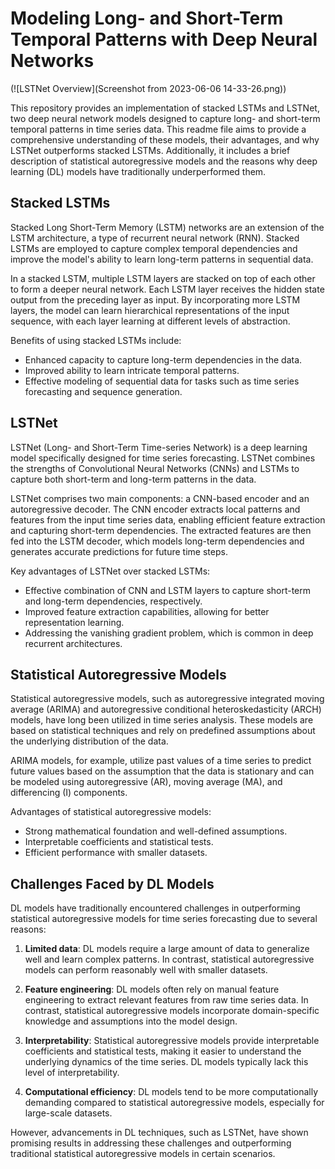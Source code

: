 # Modeling Long- and Short-Term Temporal Patterns with Deep Neural Networks

(![LSTNet Overview](Screenshot from 2023-06-06 14-33-26.png))

This repository provides an implementation of stacked LSTMs and LSTNet, two deep neural network models designed to capture long- and short-term temporal patterns in time series data. This readme file aims to provide a comprehensive understanding of these models, their advantages, and why LSTNet outperforms stacked LSTMs. Additionally, it includes a brief description of statistical autoregressive models and the reasons why deep learning (DL) models have traditionally underperformed them.

## Stacked LSTMs

Stacked Long Short-Term Memory (LSTM) networks are an extension of the LSTM architecture, a type of recurrent neural network (RNN). Stacked LSTMs are employed to capture complex temporal dependencies and improve the model's ability to learn long-term patterns in sequential data.

In a stacked LSTM, multiple LSTM layers are stacked on top of each other to form a deeper neural network. Each LSTM layer receives the hidden state output from the preceding layer as input. By incorporating more LSTM layers, the model can learn hierarchical representations of the input sequence, with each layer learning at different levels of abstraction.

Benefits of using stacked LSTMs include:
- Enhanced capacity to capture long-term dependencies in the data.
- Improved ability to learn intricate temporal patterns.
- Effective modeling of sequential data for tasks such as time series forecasting and sequence generation.

## LSTNet

LSTNet (Long- and Short-Term Time-series Network) is a deep learning model specifically designed for time series forecasting. LSTNet combines the strengths of Convolutional Neural Networks (CNNs) and LSTMs to capture both short-term and long-term patterns in the data.

LSTNet comprises two main components: a CNN-based encoder and an autoregressive decoder. The CNN encoder extracts local patterns and features from the input time series data, enabling efficient feature extraction and capturing short-term dependencies. The extracted features are then fed into the LSTM decoder, which models long-term dependencies and generates accurate predictions for future time steps.

Key advantages of LSTNet over stacked LSTMs:
- Effective combination of CNN and LSTM layers to capture short-term and long-term dependencies, respectively.
- Improved feature extraction capabilities, allowing for better representation learning.
- Addressing the vanishing gradient problem, which is common in deep recurrent architectures.

## Statistical Autoregressive Models

Statistical autoregressive models, such as autoregressive integrated moving average (ARIMA) and autoregressive conditional heteroskedasticity (ARCH) models, have long been utilized in time series analysis. These models are based on statistical techniques and rely on predefined assumptions about the underlying distribution of the data.

ARIMA models, for example, utilize past values of a time series to predict future values based on the assumption that the data is stationary and can be modeled using autoregressive (AR), moving average (MA), and differencing (I) components.

Advantages of statistical autoregressive models:
- Strong mathematical foundation and well-defined assumptions.
- Interpretable coefficients and statistical tests.
- Efficient performance with smaller datasets.

## Challenges Faced by DL Models

DL models have traditionally encountered challenges in outperforming statistical autoregressive models for time series forecasting due to several reasons:

1. **Limited data**: DL models require a large amount of data to generalize well and learn complex patterns. In contrast, statistical autoregressive models can perform reasonably well with smaller datasets.

2. **Feature engineering**: DL models often rely on manual feature engineering to extract relevant features from raw time series data. In contrast, statistical autoregressive models incorporate domain-specific knowledge and assumptions into the model design.

3. **Interpretability**: Statistical autoregressive models provide interpretable coefficients and statistical tests, making it easier to understand the underlying dynamics of the time series. DL models typically lack this level of interpretability.

4. **Computational efficiency**: DL models tend to be more computationally demanding compared to statistical autoregressive models, especially for large-scale datasets.

However, advancements in DL techniques, such as LSTNet, have shown promising results in addressing these challenges and outperforming traditional statistical autoregressive models in certain scenarios.
